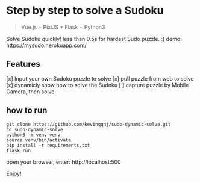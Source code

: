 # Step by step to solve a Sudoku

> Vue.js + PixiJS + Flask + Python3

Solve Sudoku quickly! less than 0.5s for hardest Sudo puzzle. :)
demo: https://mysudo.herokuapp.com/

## Features
[x] Input your own Sudoku puzzle to solve 
[x] pull puzzle from web to solve 
[x] dynamicly show how to solve the Sudoku
[ ] capture puzzle by Mobile Camera, then solve 

## how to run
```
git clone https://github.com/kevinqqnj/sudo-dynamic-solve.git
cd sudo-dynamic-solve
python3 -m venv venv
source venv/bin/activate
pip install -r requirements.txt
flask run
```
open your browser, enter: http://localhost:500

Enjoy!
